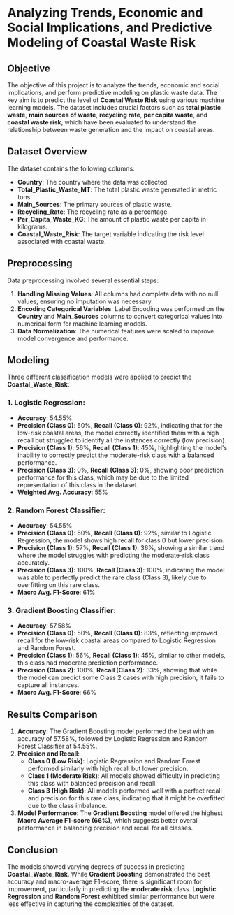 # Analyzing Trends, Economic and Social Implications, and Predictive Modeling of Coastal Waste Risk

## Objective
The objective of this project is to analyze the trends, economic and social implications, and perform predictive modeling on plastic waste data. The key aim is to predict the level of **Coastal Waste Risk** using various machine learning models. The dataset includes crucial factors such as **total plastic waste**, **main sources of waste**, **recycling rate**, **per capita waste**, and **coastal waste risk**, which have been evaluated to understand the relationship between waste generation and the impact on coastal areas.

## Dataset Overview
The dataset contains the following columns:
- **Country**: The country where the data was collected.
- **Total_Plastic_Waste_MT**: The total plastic waste generated in metric tons.
- **Main_Sources**: The primary sources of plastic waste.
- **Recycling_Rate**: The recycling rate as a percentage.
- **Per_Capita_Waste_KG**: The amount of plastic waste per capita in kilograms.
- **Coastal_Waste_Risk**: The target variable indicating the risk level associated with coastal waste.

## Preprocessing
Data preprocessing involved several essential steps:
1. **Handling Missing Values**: All columns had complete data with no null values, ensuring no imputation was necessary.
2. **Encoding Categorical Variables**: Label Encoding was performed on the **Country** and **Main_Sources** columns to convert categorical values into numerical form for machine learning models.
3. **Data Normalization**: The numerical features were scaled to improve model convergence and performance.

## Modeling
Three different classification models were applied to predict the **Coastal_Waste_Risk**:

### 1. Logistic Regression:
- **Accuracy**: 54.55%
- **Precision (Class 0)**: 50%, **Recall (Class 0)**: 92%, indicating that for the low-risk coastal areas, the model correctly identified them with a high recall but struggled to identify all the instances correctly (low precision).
- **Precision (Class 1)**: 56%, **Recall (Class 1)**: 45%, highlighting the model's inability to correctly predict the moderate-risk class with a balanced performance.
- **Precision (Class 3)**: 0%, **Recall (Class 3)**: 0%, showing poor prediction performance for this class, which may be due to the limited representation of this class in the dataset.
- **Weighted Avg. Accuracy**: 55%

### 2. Random Forest Classifier:
- **Accuracy**: 54.55%
- **Precision (Class 0)**: 50%, **Recall (Class 0)**: 92%, similar to Logistic Regression, the model shows high recall for class 0 but lower precision.
- **Precision (Class 1)**: 57%, **Recall (Class 1)**: 36%, showing a similar trend where the model struggles with predicting the moderate-risk class accurately.
- **Precision (Class 3)**: 100%, **Recall (Class 3)**: 100%, indicating the model was able to perfectly predict the rare class (Class 3), likely due to overfitting on this rare class.
- **Macro Avg. F1-Score**: 61%

### 3. Gradient Boosting Classifier:
- **Accuracy**: 57.58%
- **Precision (Class 0)**: 50%, **Recall (Class 0)**: 83%, reflecting improved recall for the low-risk coastal areas compared to Logistic Regression and Random Forest.
- **Precision (Class 1)**: 56%, **Recall (Class 1)**: 45%, similar to other models, this class had moderate prediction performance.
- **Precision (Class 2)**: 100%, **Recall (Class 2)**: 33%, showing that while the model can predict some Class 2 cases with high precision, it fails to capture all instances.
- **Macro Avg. F1-Score**: 66%

## Results Comparison
1. **Accuracy**: The Gradient Boosting model performed the best with an accuracy of 57.58%, followed by Logistic Regression and Random Forest Classifier at 54.55%.
2. **Precision and Recall**:
   - **Class 0 (Low Risk)**: Logistic Regression and Random Forest performed similarly with high recall but lower precision.
   - **Class 1 (Moderate Risk)**: All models showed difficulty in predicting this class with balanced precision and recall.
   - **Class 3 (High Risk)**: All models performed well with a perfect recall and precision for this rare class, indicating that it might be overfitted due to the class imbalance.
3. **Model Performance**: The **Gradient Boosting** model offered the highest **Macro Average F1-score (66%)**, which suggests better overall performance in balancing precision and recall for all classes.

## Conclusion
The models showed varying degrees of success in predicting **Coastal_Waste_Risk**. While **Gradient Boosting** demonstrated the best accuracy and macro-average F1-score, there is significant room for improvement, particularly in predicting the **moderate risk** class. **Logistic Regression** and **Random Forest** exhibited similar performance but were less effective in capturing the complexities of the dataset.


